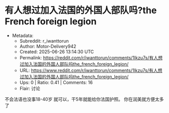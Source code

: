 # 有人想过加入法国的外国人部队吗?the French foreign legion

- Metadata:
  - Subreddit: r_iwanttorun
  - Author: Motor-Delivery942
  - Created: 2025-06-26 13:14:30 UTC
  - Permalink: https://reddit.com/r/iwanttorun/comments/1lkzu7s/有人想过加入法国的外国人部队吗the_french_foreign_legion/
  - URL: https://www.reddit.com/r/iwanttorun/comments/1lkzu7s/有人想过加入法国的外国人部队吗the_french_foreign_legion/
  - Ups: 0 | Ratio: 0.41 | Comments: 16
  - Flair: 讨论


不会法语也没事18-40岁 就可以，干5年就能给你法国护照。
你在润美就方便太多了

